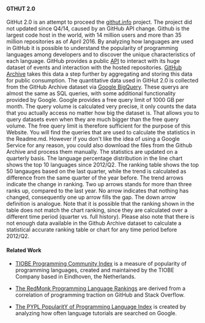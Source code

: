 #### GTHUT 2.0
GitHut 2.0 is an attempt to proceed the [githut.info](http://githut.info) project. The project did not updated since Q4/14, caused by an GitHub API change. Github is the largest code host in the world, with 14 million users and more than 35 million repositories as of April 2016. By analyzing how languages are used in GitHub it is possible to understand the popularity of programming languages among developers and to discover the unique characteristics of each language. GitHub provides a public [API](//developer.github.com/v3/) to interact with its huge dataset of events and interaction with the hosted repositories. [GitHub Archive](//githubarchive.org/) takes this data a step further by aggregating and storing this data for public consumption. The quantitative data used in GitHut 2.0 is collected from the GitHub Archive dataset via  [Google BigQuery](//developers.google.com/bigquery/). These querys are almost the same as SQL queries, with some additional functionality provided by Google. Google provides a free query limit of 1000 GB per month. The query volume is calculated very precise, it only counts the data that you actually access no matter how big the dataset is. That allows you to query datasets even when they are much bigger than the free query volume. The free query limit is therefore sufficient for the purpose of this Website. You will find the queries that are used to calculate the statistics in the Readme.md. However if you don't like the idea of using a Google Service for any reason, you could also download the files from the Github Archive and process them manually. The statistics are updated on a quarterly basis. The language percentage distribution in the line chart shows the top 10 languages since 2012/Q2. The ranking table shows the top 50 langauges based on the last quarter, while the trend is calculated as difference from the same quarter of the year before. The trend arrows indicate the change in ranking. Two up arrows stands for more than three ranks up, compared to the last year. No arrow indicates that nothing has changed, consequently one up arrow fills the gap. The down arrow definition is analogue. Note that it is possible that the ranking shown in the table does not match the chart ranking, since they are calculated over a different time period (quarter vs. full history). Please also note that there is not enough data available in the Github Archive dataset to calculate a statistical accurate ranking table or chart for any time period before 2012/Q2.

#### Related Work
* [TIOBE Programming Community Index](//tiobe.com/tiobe-index/) is a measure of popularity of programming languages, created and maintained by the TIOBE Company based in Eindhoven, the Netherlands.

* [The RedMonk Programming Language Rankings](//redmonk.com/sogrady/2016/07/20/language-rankings-6-16/) are derived from a correlation of programming traction on GitHub and Stack Overflow.

* [The PYPL PopularitY of Programming Language Index](//pypl.github.io/PYPL.html) is created by analyzing how often language tutorials are searched on Google.
